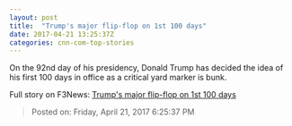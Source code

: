 ```yaml
---
layout: post
title:  "Trump's major flip-flop on 1st 100 days"
date: 2017-04-21 13:25:37Z
categories: cnn-com-top-stories
---
```


On the 92nd day of his presidency, Donald Trump has decided the idea of his first 100 days in office as a critical yard marker is bunk.


Full story on F3News: [Trump's major flip-flop on 1st 100 days](http://www.f3nws.com/n/aKKaXG)

> Posted on: Friday, April 21, 2017 6:25:37 PM
